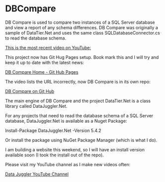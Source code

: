 # DBCompare
DB Compare is used to compare two instances of a SQL Server database and view a report of any schema differences. DB Compare was originally a sample of DataTier.Net and uses the same class SQLDatabaseConnector.cs to read the database schema.

<a href='https://youtu.be/13HipAOyAqU'>This is the most recent video on YouTube:</a>

This project now has Git Hug Pages setup. Book mark this and I will try and keep it up to date with the latest news:

<a href='https://datajuggler.github.io/DBCompare/'>DB Compare Home - Git Hub Pages</a>

The video lists the URL incorrectly, now DB Compare is in its own repo:

<a href='https://github.com/DataJuggler/DBCompare'>DB Compare on Git Hub<a/>

The main engine of DB Compare and the project DataTier.Net is a class library called DataJuggler.Net.

For any projects that need to read the database schema of a SQL Server database, DataJuggler.Net is available as a Nuget Package:

Install-Package DataJuggler.Net -Version 5.4.2

Or install the package using NuGet Package Manager (which is what I do).

I am building a website this weekend, so I will have an install version available soon (I took the install out of the repo).

Please visit my YouTube channel as I make new videos often:

<a href='https://www.youtube.com/channel/UCaw0joqvisKr3lYJ9Pd2vHA'>Data Juggler YouTube Channel</a>


